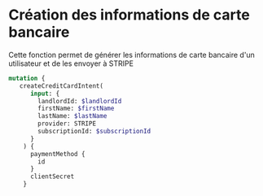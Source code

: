# Création des informations de carte bancaire

Cette fonction permet de générer les informations de carte bancaire d'un utilisateur et de les envoyer à STRIPE

```graphql
mutation {
   createCreditCardIntent(
      input: {
        landlordId: $landlordId
        firstName: $firstName
        lastName: $lastName
        provider: STRIPE
        subscriptionId: $subscriptionId
      }
    ) {
      paymentMethod {
        id
      }
      clientSecret
    }

```
